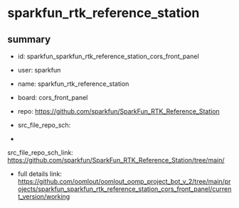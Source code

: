 # sparkfun_rtk_reference_station
 
## summary 
* id: sparkfun_sparkfun_rtk_reference_station_cors_front_panel
* user: sparkfun
* name: sparkfun_rtk_reference_station
* board: cors_front_panel
* repo: https://github.com/sparkfun/SparkFun_RTK_Reference_Station



* src_file_repo_sch: 
*
 src_file_repo_sch_link: https://github.com/sparkfun/SparkFun_RTK_Reference_Station/tree/main/
* full details link: https://github.com/oomlout/oomlout_oomp_project_bot_v_2/tree/main/projects/sparkfun_sparkfun_rtk_reference_station_cors_front_panel/current_version/working  






